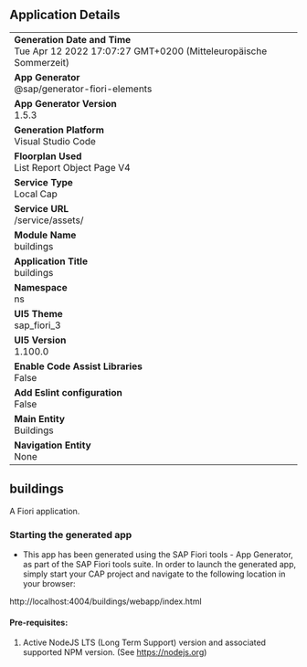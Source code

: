 ## Application Details
|               |
| ------------- |
|**Generation Date and Time**<br>Tue Apr 12 2022 17:07:27 GMT+0200 (Mitteleuropäische Sommerzeit)|
|**App Generator**<br>@sap/generator-fiori-elements|
|**App Generator Version**<br>1.5.3|
|**Generation Platform**<br>Visual Studio Code|
|**Floorplan Used**<br>List Report Object Page V4|
|**Service Type**<br>Local Cap|
|**Service URL**<br>/service/assets/
|**Module Name**<br>buildings|
|**Application Title**<br>buildings|
|**Namespace**<br>ns|
|**UI5 Theme**<br>sap_fiori_3|
|**UI5 Version**<br>1.100.0|
|**Enable Code Assist Libraries**<br>False|
|**Add Eslint configuration**<br>False|
|**Main Entity**<br>Buildings|
|**Navigation Entity**<br>None|

## buildings

A Fiori application.

### Starting the generated app

-   This app has been generated using the SAP Fiori tools - App Generator, as part of the SAP Fiori tools suite.  In order to launch the generated app, simply start your CAP project and navigate to the following location in your browser:

http://localhost:4004/buildings/webapp/index.html

#### Pre-requisites:

1. Active NodeJS LTS (Long Term Support) version and associated supported NPM version.  (See https://nodejs.org)



